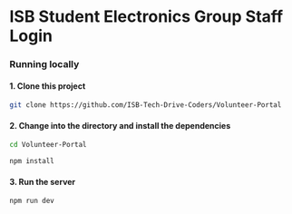 # ISB Student Electronics Group Staff Login


### Running locally

#### 1. Clone this project

```sh
git clone https://github.com/ISB-Tech-Drive-Coders/Volunteer-Portal
```

#### 2. Change into the directory and install the dependencies

```sh
cd Volunteer-Portal

npm install
```

#### 3. Run the server

```sh
npm run dev
```
